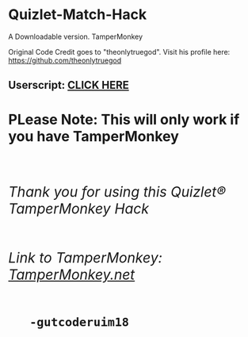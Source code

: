 # Quizlet-Match-Hack
A Downloadable version. TamperMonkey

Original Code Credit goes to "theonlytruegod". Visit his profile here: https://github.com/theonlytruegod


<h2>Userscript: <a href="https://github.com/gutc0derium18/Quizlet-Match-Hack/raw/main/TamperMonkey%20Quizlet%20Hack%20Code.user.js" target="_blank">CLICK HERE</a></h2>

<h1><b>PLease Note:<b/> This will only work if you have TamperMonkey<h1/>
  
  
<h6><p>Thank you for using this Quizlet®  TamperMonkey Hack<h6/>
  
  Link to TamperMonkey: <a href="https://www.tampermonkey.net/" target="_blank">TamperMonkey.net</a></h2> <p/>
  
  
       -gutcoderuim18
  
